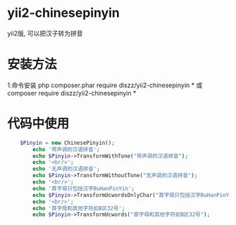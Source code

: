 # yii2-chinesepinyin
yii2版, 可以把汉子转为拼音

# 安装方法

1.命令安装
php composer.phar require diszz/yii2-chinesepinyin *
或
composer require diszz/yii2-chinesepinyin *



# 代码中使用

``` php
	$Pinyin = new ChinesePinyin();
        echo '带声调的汉语拼音';
        echo $Pinyin->TransformWithTone("带声调的汉语拼音");
        echo '<br/>';
        echo '无声调的汉语拼音';
        echo $Pinyin->TransformWithoutTone("无声调的汉语拼音");
        echo '<br/>';
        echo '首字母只包括汉字BuHanPinYin';   
        echo $Pinyin->TransformUcwordsOnlyChar("首字母只包括汉字BuHanPinYin");
        echo '<br/>';      
        echo '首字母和其他字符如B区32号'; 
        echo $Pinyin->TransformUcwords("首字母和其他字符如B区32号");

```


